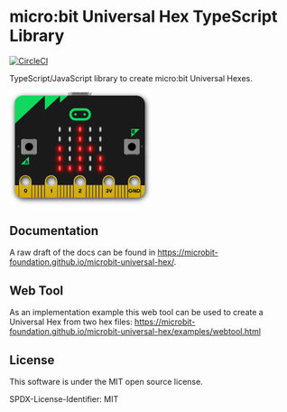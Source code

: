 # micro:bit Universal Hex TypeScript Library

[![CircleCI](https://circleci.com/gh/microbit-foundation/microbit-universal-hex.svg?style=svg)](https://circleci.com/gh/microbit-foundation/microbit-universal-hex)

TypeScript/JavaScript library to create micro:bit Universal Hexes.

<img width="50%" alt="microbit-universal-hex logo" src="docs/img/microbit-uh-logo.png">

## Documentation

A raw draft of the docs can be found in
https://microbit-foundation.github.io/microbit-universal-hex/.

## Web Tool

As an implementation example this web tool can be used to create a Universal Hex
from two hex files:
https://microbit-foundation.github.io/microbit-universal-hex/examples/webtool.html

## License

This software is under the MIT open source license.

SPDX-License-Identifier: MIT
